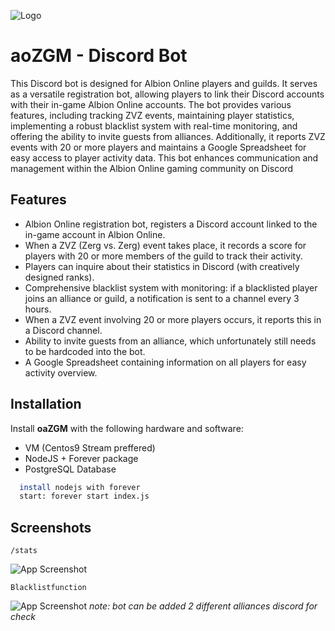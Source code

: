 
![Logo](https://i.ibb.co/Cn4MdfL/aoZGM.png)


# aoZGM - Discord Bot

This Discord bot is designed for Albion Online players and guilds. It serves as a versatile registration bot, allowing players to link their Discord accounts with their in-game Albion Online accounts. The bot provides various features, including tracking ZVZ events, maintaining player statistics, implementing a robust blacklist system with real-time monitoring, and offering the ability to invite guests from alliances. Additionally, it reports ZVZ events with 20 or more players and maintains a Google Spreadsheet for easy access to player activity data. This bot enhances communication and management within the Albion Online gaming community on Discord




## Features

- Albion Online registration bot, registers a Discord account linked to the in-game account in Albion Online.
- When a ZVZ (Zerg vs. Zerg) event takes place, it records a score for players with 20 or more members of the guild to track their activity.
- Players can inquire about their statistics in Discord (with creatively designed ranks).
- Comprehensive blacklist system with monitoring: if a blacklisted player joins an alliance or guild, a notification is sent to a channel every 3 hours.
- When a ZVZ event involving 20 or more players occurs, it reports this in a Discord channel.
- Ability to invite guests from an alliance, which unfortunately still needs to be hardcoded into the bot.
- A Google Spreadsheet containing information on all players for easy activity overview.


## Installation

Install **oaZGM** with the following hardware and software: 

- VM (Centos9 Stream preffered)
- NodeJS + Forever package 
- PostgreSQL Database 

```bash
  install nodejs with forever
  start: forever start index.js
```
    
## Screenshots
```/stats```

![App Screenshot](https://i.ibb.co/HCy5hhy/stats.png)

```Blacklistfunction ```

![App Screenshot](https://i.ibb.co/0FnrfP0/blacklist.png)
*note: bot can be added 2 different alliances discord for check*


